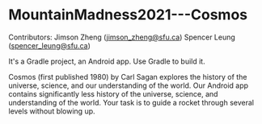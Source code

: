 # MountainMadness2021---Cosmos

Contributors:
Jimson Zheng (jimson_zheng@sfu.ca)
Spencer Leung (spencer_leung@sfu.ca)

It's a Gradle project, an Android app.
Use Gradle to build it.

Cosmos (first published 1980) by Carl Sagan explores the history of the universe, science, and our understanding of the world.
Our Android app contains significantly less history of the universe, science, and understanding of the world.
Your task is to guide a rocket through several levels without blowing up.
